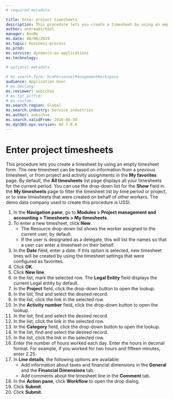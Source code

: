 ```yaml
--- 
# required metadata 
 
title: Enter project timesheets
description: This procedure lets you create a timesheet by using an empty timesheet form. 
author: andreabichsel
manager: AnnBe 
ms.date: 08/08/2019
ms.topic: business-process 
ms.prod:  
ms.service: dynamics-ax-applications 
ms.technology:  
 
# optional metadata 
 
# ms.search.form: HcmPersonnelManagementWorkspace
audience: Application User 
# ms.devlang:  
ms.reviewer: anbichse
# ms.tgt_pltfrm:  
# ms.custom:  
ms.search.region: Global
ms.search.industry: Service industries
ms.author: anbichse
ms.search.validFrom: 2016-06-30 
ms.dyn365.ops.version: AX 7.0.0 
---
```

# Enter project timesheets



This procedure lets you create a timesheet by using an empty timesheet form. The new timesheet can be based on information from a previous timesheet, or from project and activity assignments in the **My favorites** page. By default, the **All timesheets** list page displays all your timesheets for the current period. You can use the drop-down list for the **Show** field in the **My timesheets** page to filter the timesheet list by time period or project, or to view timesheets that were created on behalf of other workers. The demo data company used to create this procedure is USSI. 

1. In the **Navigation pane**, go to **Modules > Project management and accounting > Timesheets > My timesheets**.
2. To enter a new timesheet, click **New**.
    - The Resource drop-down list shows the worker assigned to the current user, by default.  
    - If the user is designated as a delegate, this will list the names so that a user can enter a timesheet on their behalf.  
3. In the **Date** field, enter a date. If this option is selected, new timesheet lines will be created by using the timesheet settings that were configured as favorites.  
4. Click **OK**.
5. Click **New line**.
6. In the list, mark the selected row. The **Legal Entity** field displays the current Legal entity by default.   
7. In the **Project** field, click the drop-down button to open the lookup.
8. In the list, find and select the desired record.
9. In the list, click the link in the selected row.
10. In the **Activity number** field, click the drop-down button to open the lookup.
11. In the list, find and select the desired record.
12. In the list, click the link in the selected row.
13. In the **Category** field, click the drop-down button to open the lookup.
14. In the list, find and select the desired record.
15. In the list, click the link in the selected row.
16. Enter the number of hours worked each day. Enter the hours in decimal format. For example, if you worked for two hours and fifteen minutes, enter 2.25.   
17. In **Line details**, the following options are available:
    - Add information about taxes and financial dimensions in the **General** and the **Financial Dimensions** tab.
    - Add comments about the timesheet line in the **Comment** tab.
20. In the **Action pane**, click **Workflow** to open the drop dialog.
21. Click **Submit**.
22. Click **Submit**.

